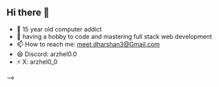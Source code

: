 ## Hi there 👋

- 🌱 15 year old computer addict
- 💬 having a hobby to code and mastering full stack web development
- 📫 How to reach me: meet.dharshan3@Gmail.com
- 😄 Discord: arzhel0.0
- ⚡ X: arzhel0_0

-->
  
